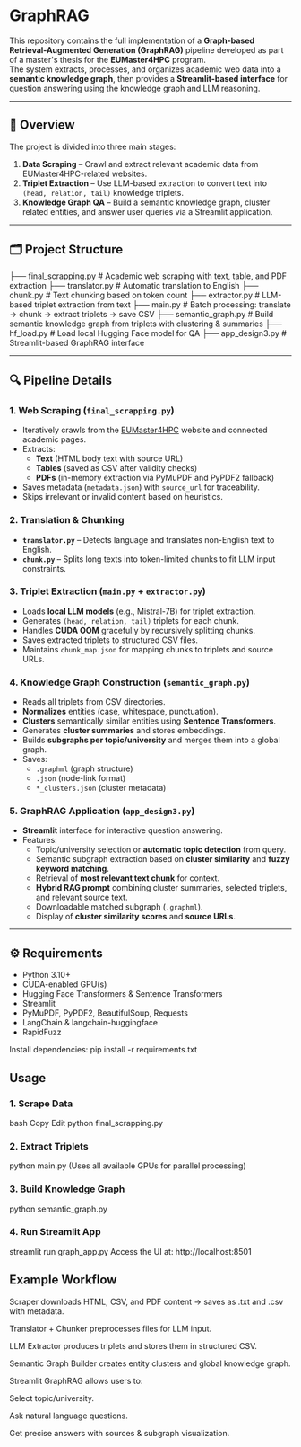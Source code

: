 # GraphRAG 

This repository contains the full implementation of a **Graph-based Retrieval-Augmented Generation (GraphRAG)** pipeline developed as part of a master's thesis for the **EUMaster4HPC** program.  
The system extracts, processes, and organizes academic web data into a **semantic knowledge graph**, then provides a **Streamlit-based interface** for question answering using the knowledge graph and LLM reasoning.

---

## 📌 Overview

The project is divided into three main stages:

1. **Data Scraping** – Crawl and extract relevant academic data from EUMaster4HPC-related websites.
2. **Triplet Extraction** – Use LLM-based extraction to convert text into `(head, relation, tail)` knowledge triplets.
3. **Knowledge Graph QA** – Build a semantic knowledge graph, cluster related entities, and answer user queries via a Streamlit application.

---

## 🗂 Project Structure

├── final_scrapping.py # Academic web scraping with text, table, and PDF extraction
├── translator.py # Automatic translation to English
├── chunk.py # Text chunking based on token count
├── extractor.py # LLM-based triplet extraction from text
├── main.py # Batch processing: translate → chunk → extract triplets → save CSV
├── semantic_graph.py # Build semantic knowledge graph from triplets with clustering & summaries
├── hf_load.py # Load local Hugging Face model for QA
├── app_design3.py # Streamlit-based GraphRAG interface


---

## 🔍 Pipeline Details

### **1. Web Scraping (`final_scrapping.py`)**
- Iteratively crawls from the [EUMaster4HPC](https://eumaster4hpc.eu/) website and connected academic pages.
- Extracts:
  - **Text** (HTML body text with source URL)
  - **Tables** (saved as CSV after validity checks)
  - **PDFs** (in-memory extraction via PyMuPDF and PyPDF2 fallback)
- Saves metadata (`metadata.json`) with `source_url` for traceability.
- Skips irrelevant or invalid content based on heuristics.

### **2. Translation & Chunking**
- **`translator.py`** – Detects language and translates non-English text to English.
- **`chunk.py`** – Splits long texts into token-limited chunks to fit LLM input constraints.

### **3. Triplet Extraction (`main.py` + `extractor.py`)**
- Loads **local LLM models** (e.g., Mistral-7B) for triplet extraction.
- Generates `(head, relation, tail)` triplets for each chunk.
- Handles **CUDA OOM** gracefully by recursively splitting chunks.
- Saves extracted triplets to structured CSV files.
- Maintains `chunk_map.json` for mapping chunks to triplets and source URLs.

### **4. Knowledge Graph Construction (`semantic_graph.py`)**
- Reads all triplets from CSV directories.
- **Normalizes** entities (case, whitespace, punctuation).
- **Clusters** semantically similar entities using **Sentence Transformers**.
- Generates **cluster summaries** and stores embeddings.
- Builds **subgraphs per topic/university** and merges them into a global graph.
- Saves:
  - `.graphml` (graph structure)
  - `.json` (node-link format)
  - `*_clusters.json` (cluster metadata)

### **5. GraphRAG Application (`app_design3.py`)**
- **Streamlit** interface for interactive question answering.
- Features:
  - Topic/university selection or **automatic topic detection** from query.
  - Semantic subgraph extraction based on **cluster similarity** and **fuzzy keyword matching**.
  - Retrieval of **most relevant text chunk** for context.
  - **Hybrid RAG prompt** combining cluster summaries, selected triplets, and relevant source text.
  - Downloadable matched subgraph (`.graphml`).
  - Display of **cluster similarity scores** and **source URLs**.

---

## ⚙️ Requirements

- Python 3.10+
- CUDA-enabled GPU(s)
- Hugging Face Transformers & Sentence Transformers
- Streamlit
- PyMuPDF, PyPDF2, BeautifulSoup, Requests
- LangChain & langchain-huggingface
- RapidFuzz

Install dependencies:
pip install -r requirements.txt

## Usage
### 1. Scrape Data
bash
Copy
Edit
python final_scrapping.py

### 2. Extract Triplets
python main.py
(Uses all available GPUs for parallel processing)

### 3. Build Knowledge Graph
python semantic_graph.py

### 4. Run Streamlit App
streamlit run graph_app.py
Access the UI at: http://localhost:8501

## Example Workflow
Scraper downloads HTML, CSV, and PDF content → saves as .txt and .csv with metadata.

Translator + Chunker preprocesses files for LLM input.

LLM Extractor produces triplets and stores them in structured CSV.

Semantic Graph Builder creates entity clusters and global knowledge graph.

Streamlit GraphRAG allows users to:

Select topic/university.

Ask natural language questions.

Get precise answers with sources & subgraph visualization.


